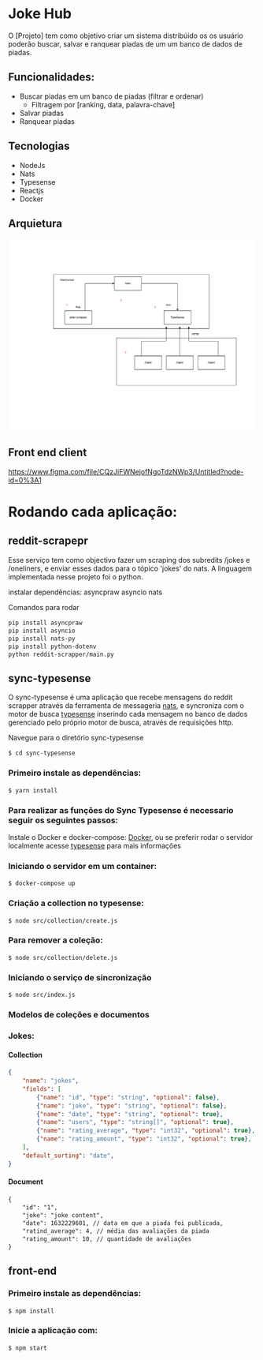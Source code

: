 # **Joke Hub**

  O [Projeto] tem como objetivo criar um sistema distribúido os os usuário poderão buscar, salvar e ranquear piadas de um um banco de dados de piadas.
  
## **Funcionalidades:**
- Buscar piadas em um banco de piadas (filtrar e ordenar)
  - Filtragem por [ranking, data, palavra-chave]   
- Salvar piadas
- Ranquear piadas

## **Tecnologias**
- NodeJs
- Nats
- Typesense
- Reactjs
- Docker

## **Arquietura**
![alt text](./arquitetura.png)

## Front end client
https://www.figma.com/file/CQzJiFWNejofNgoTdzNWp3/Untitled?node-id=0%3A1

# **Rodando cada aplicação**:

## **reddit-scrapepr**

Esse serviço tem como objectivo fazer um scraping dos subredits /jokes e /oneliners, e enviar esses dados para o tópico 'jokes' do nats. A linguagem implementada nesse projeto foi o python.

instalar dependências:
  asyncpraw
  asyncio
  nats
  
Comandos para rodar
  
```
pip install asyncpraw
pip install asyncio
pip install nats-py
pip install python-dotenv
python reddit-scrapper/main.py
```

## **sync-typesense**
O sync-typesense é uma aplicação que recebe mensagens do reddit scrapper através da ferramenta de messageria [nats](https://nats.io/), e syncroniza com o motor de busca [typesense](https://typesense.org/) inserindo cada mensagem no banco de dados gerenciado pelo próprio motor de busca, através de requisições http.

Navegue para o diretório sync-typesense
```
$ cd sync-typesense
```

### Primeiro instale as dependências:

```
$ yarn install
```

### Para realizar as funçôes do Sync Typesense é necessario seguir os seguintes passos:

Instale o Docker e docker-compose: [Docker](https://www.docker.com/get-started/),
 ou se preferir rodar o servidor localmente acesse [typesense](https://typesense.org/) para mais informações


### Iniciando o servidor em um container:

```
$ docker-compose up
```

### Criação a collection no typesense:

```
$ node src/collection/create.js
```

### Para remover a coleção:

```
$ node src/collection/delete.js
```

### Iniciando o serviço de sincronização

```
$ node src/index.js
```

### Modelos de coleções e documentos

### Jokes:

#### Collection

```JSON
{
    "name": "jokes",
    "fields": [
        {"name": "id", "type": "string", "optional": false},
        {"name": "joke", "type": "string", "optional": false},
        {"name": "date", "type": "string", "optional": true},
        {"name": "users", "type": "string[]", "optional": true},
        {"name": "rating_average", "type": "int32", "optional": true},
        {"name": "rating_amount", "type": "int32", "optional": true},
    ],
    "default_sorting": "date",
}
```

#### Document

```Js
{
    "id": "1",
    "joke": "joke content",
    "date": 1632229601, // data em que a piada foi publicada,
    "ratind_average": 4, // média das avaliações da piada
    "rating_amount": 10, // quantidade de avaliações
}
```

## **front-end**

### Primeiro instale as dependências:

```
$ npm install
```

### Inicie a aplicação com:

```
$ npm start
```

